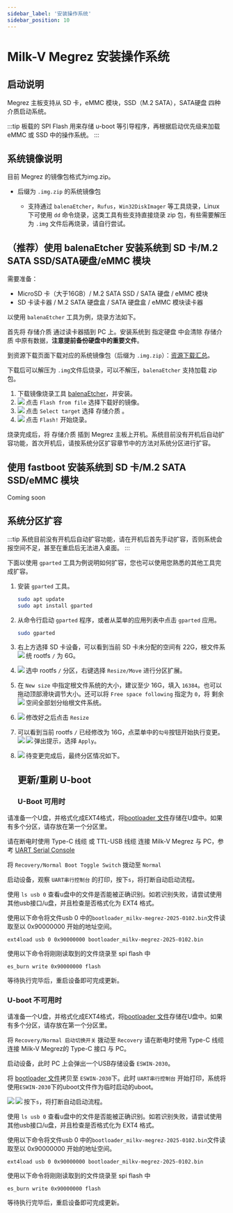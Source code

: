 ```yaml
---
sidebar_label: '安装操作系统'
sidebar_position: 10
---
```


# Milk-V Megrez 安装操作系统

## 启动说明

Megrez 主板支持从 SD 卡，eMMC 模块，SSD（M.2 SATA），SATA硬盘 四种介质启动系统。

:::tip
板载的 SPI Flash 用来存储 u-boot 等引导程序，再根据启动优先级来加载 eMMC 或 SSD 中的操作系统。
:::

## 系统镜像说明

目前 Megrez 的镜像包格式为img.zip。

- 后缀为 `.img.zip` 的系统镜像包

  - 支持通过 `balenaEtcher`，`Rufus`，`Win32DiskImager` 等工具烧录，Linux 下可使用 `dd` 命令烧录，这类工具有些支持直接烧录 zip 包，有些需要解压为 `.img` 文件后再烧录，请自行尝试。

## （推荐）使用 balenaEtcher 安装系统到 SD 卡/M.2 SATA SSD/SATA硬盘/eMMC 模块

需要准备：
- MicroSD 卡（大于16GB）/ M.2 SATA SSD / SATA 硬盘 / eMMC 模块
- SD 卡读卡器 / M.2 SATA 硬盘盒 / SATA 硬盘盒 / eMMC 模块读卡器

以使用 `balenaEtcher` 工具为例，烧录方法如下。

首先将 存储介质 通过读卡器插到 PC 上。安装系统到 指定硬盘 中会清除 存储介质 中原有数据，**注意提前备份硬盘中的重要文件**。

到资源下载页面下载对应的系统镜像包（后缀为 `.img.zip`）：[资源下载汇总](https://milkv.io/docs/megrez/getting-started/resources)。

下载后可以解压为 `.img`文件后烧录，可以不解压，`balenaEtcher` 支持加载 zip 包。

1. 下载镜像烧录工具 [balenaEtcher](https://etcher.balena.io/)，并安装。
2. 点击 `Flash from file` 选择下载好的镜像。
   <Image src='/docs/common/etcher-step1.webp' maxWidth='100%' align='left' />
3. 点击 `Select target` 选择 存储介质 。
   <Image src='/docs/common/etcher-step2.webp' maxWidth='100%' align='left' />
4. 点击 `Flash!` 开始烧录。
   <Image src='/docs/common/etcher-step3.webp' maxWidth='100%' align='left' />

烧录完成后，将 存储介质 插到 Megrez 主板上开机。系统目前没有开机后自动扩容功能，首次开机后，请按系统分区扩容章节中的方法对系统分区进行扩容。


## 使用 fastboot 安装系统到 SD 卡/M.2 SATA SSD/eMMC 模块

Coming soon

## 系统分区扩容

:::tip
系统目前没有开机后自动扩容功能，请在开机后首先手动扩容，否则系统会报空间不足，甚至在重启后无法进入桌面。
:::

下面以使用 `gparted` 工具为例说明如何扩容，您也可以使用您熟悉的其他工具完成扩容。

1. 安装 `gparted` 工具。
   ```bash
   sudo apt update
   sudo apt install gparted
   ```
2. 从命令行启动 `gparted` 程序，或者从菜单的应用列表中点击 `gparted` 应用。
   ```bash
   sudo gparted
   ```

3. 右上方选择 SD 卡设备，可以看到当前 SD 卡未分配的空间有 22G，根文件系统 rootfs `/` 为 6G。
   <Image src='/docs/jupiter/gparted-extend-01.webp' maxWidth='100%' align='left' />

4. 选中 rootfs `/` 分区，右键选择 `Resize/Move` 进行分区扩展。
   <Image src='/docs/jupiter/gparted-extend-02.webp' maxWidth='100%' align='left' />

5. 在 `New size` 中指定根文件系统的大小，建议至少 16G，填入 `16384`。也可以拖动顶部滑块调节大小。还可以将 `Free space following` 指定为 `0`，将 剩余空间全部划分绐根文件系统。
   <Image src='/docs/jupiter/gparted-extend-03.webp' maxWidth='100%' align='left' />

6. 修改好之后点击 `Resize`
   <Image src='/docs/jupiter/gparted-extend-04.webp' maxWidth='100%' align='left' />

7. 可以看到当前 rootfs `/` 已经修改为 16G，点菜单中的`勾号`按钮开始执行变更。
   <Image src='/docs/jupiter/gparted-extend-05.webp' maxWidth='100%' align='left' />
   弹出提示，选择 `Apply`。
   <Image src='/docs/jupiter/gparted-extend-06.webp' maxWidth='100%' align='left' />

8. 待变更完成后，最终分区情况如下。
   <Image src='/docs/jupiter/gparted-extend-07.webp' maxWidth='100%' align='left' />

   ## 更新/重刷 U-boot

   ### U-Boot 可用时

请准备一个U盘，并格式化成EXT4格式，将[bootloader 文件](http://milkv.io/docs/megrez/getting-started/resources#bootloader-download)存储在U盘中。如果有多个分区，请存放在第一个分区里。

请在断电时使用 Type-C 线缆 或 TTL-USB 线缆 连接 Milk-V Megrez 与 PC，参考 [UART Serial Console](https://milkv.io/docs/megrez/getting-started/setup#usb-to-serial-cable)

将 `Recovery/Normal Boot Toggle Switch` 拨动至 `Normal`

启动设备，观察 `UART串行控制台` 的打印，按下`s`，将打断自动启动流程。

使用 `ls usb 0` 查看u盘中的文件是否能被正确识别。如若识别失败，请尝试使用其他usb接口/u盘，并且检查是否格式化为 EXT4 格式。

使用以下命令将文件usb 0 中的`bootloader_milkv-megrez-2025-0102.bin`文件读取至以 0x90000000 开始的地址空间。

~~~
ext4load usb 0 0x90000000 bootloader_milkv-megrez-2025-0102.bin 
~~~

使用以下命令将刚刚读取到的文件烧录至 spi flash 中

~~~
es_burn write 0x90000000 flash
~~~

等待执行完毕后，重启设备即可完成更新。

   ### U-boot 不可用时

请准备一个U盘，并格式化成EXT4格式，将[bootloader 文件](http://milkv.io/docs/megrez/getting-started/resources#bootloader-download)存储在U盘中。如果有多个分区，请存放在第一个分区里。

将 `Recovery/Normal 启动切换开关` 拨动至 `Recovery`
请在断电时使用 Type-C 线缆 连接 Milk-V Megrez的 Type-C 接口 与 PC。

启动设备，此时 PC 上会弹出一个USB存储设备 `ESWIN-2030`。

将 [bootloader 文件](http://milkv.io/docs/megrez/getting-started/resources#bootloader-download)拷贝至 `ESWIN-2030`下。此时 `UART串行控制台` 开始打印，系统将使用`ESWIN-2030`下的uboot文件作为临时启动的uboot。

<Image src='/docs/megrez/recovery-linux.webp' maxWidth='100%' align='left' />
<Image src='/docs/megrez/recovery-print.webp' maxWidth='100%' align='left' />

按下`s`，将打断自动启动流程。

使用 `ls usb 0` 查看u盘中的文件是否能被正确识别。如若识别失败，请尝试使用其他usb接口/u盘，并且检查是否格式化为 EXT4 格式。

使用以下命令将文件usb 0 中的`bootloader_milkv-megrez-2025-0102.bin`文件读取至以 0x90000000 开始的地址空间。

~~~
ext4load usb 0 0x90000000 bootloader_milkv-megrez-2025-0102.bin 
~~~

使用以下命令将刚刚读取到的文件烧录至 spi flash 中

~~~
es_burn write 0x90000000 flash
~~~

等待执行完毕后，重启设备即可完成更新。